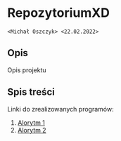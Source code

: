# RepozytoriumXD
`<Michał Oszczyk> <22.02.2022>`

## Opis

Opis projektu

## Spis treści

Linki do zrealizowanych programów:

1. [Alorytm 1]()
2. [Alorytm 2]()
